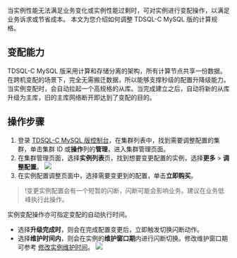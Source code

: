 当实例性能无法满足业务变化或实例性能过剩时，可对实例进行变配操作，以满足业务诉求或节省成本。
本文为您介绍如何调整 TDSQL-C MySQL 版的计算规格。

## 变配能力
TDSQL-C MySQL 版采用计算和存储分离的架构，所有计算节点共享一份数据。在跨机变配的场景下，完全无需搬迁数据，所以能够支撑秒级的配置升降级能力。
当实例变配时，会自动拉起一个高规格的从库。当完成建立之后，自动将新的从库升级为主库，旧的主库网络断开即达到了变配的目的。

## 操作步骤
1. 登录 [TDSQL-C MySQL 版控制台](https://console.cloud.tencent.com/cynosdb)，在集群列表中，找到需要调整配置的集群，单击集群 ID 或**操作**列的**管理**，进入集群管理页面。
2. 在集群管理页面，选择**实例列表**页，找到想要变更配置的实例，选择**更多** > **调整配置**。
![](https://qcloudimg.tencent-cloud.cn/raw/fdbe0f3e037bab07b0f6dcd89b7d18cf.png)
3. 在实例配置调整页面中，选择需要变更到的配置，单击**立即购买**。
>!变更实例配置会有一个短暂的闪断，闪断可能会影响业务。建议在业务低峰执行此操作。
>
实例变配操作亦可指定变配的自动执行时间。
 - 选择**升级完成时**，则会在完成配置变更后，立即触发切换闪断动作。
 - 选择**维护时间内**，则会在实例的**维护窗口期**内进行闪断切换。修改维护窗口期可参考 [修改实例维护时间](https://cloud.tencent.com/document/product/1003/62708)。
![](https://qcloudimg.tencent-cloud.cn/raw/9829e091f258df7b54eff0baa47931b1.png)
